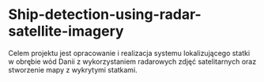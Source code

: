 # Ship-detection-using-radar-satellite-imagery
Celem projektu jest opracowanie i realizacja systemu lokalizującego statki w obrębie wód Danii z wykorzystaniem radarowych zdjęć satelitarnych oraz stworzenie mapy z wykrytymi statkami.
